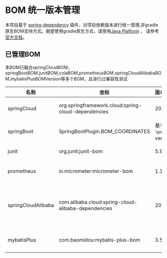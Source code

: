 # BOM 统一版本管理

本项目基于 [spring-dependency](https://github.com/spring-gradle-plugins/dependency-management-plugin)
插件，对项目依赖版本进行统一管理,非gradle原生BOM支持方式。期望使用gradle原生方式，请使用[Java Platform](https://docs.gradle.org/current/userguide/java_platform_plugin.html)
，
请参考[官方文档](https://docs.gradle.org/current/userguide/java_platform_plugin.html)。

## 已管理BOM

本BOM已融合springCloudBOM，springBootBOM,junitBOM,colaBOM,prometheusBOM,springCloudAlibabaBOM,mybatisPlusBOMVersion等多个BOM，且进行过兼容性测试

|  名称 | 坐标 | 版本                                                 | 说明                              |
|-----|-----|:---------------------------------------------------|---------------------------------|
|  springCloud   |  org.springframework.cloud:spring-cloud-dependencies   | 2022.0.3                                           | springCloud微服务全家桶               |
|  springBoot   | SpringBootPlugin.BOM_COORDINATES    | 基于插件 id 'org.springframework.boot' version '3.1.2' | springboot版本管理，基于插件             |
|  junit   | org.junit:junit-bom    | 5.9.1                                   | junit单元测试版本管理                   |
|  prometheus   |io.micrometer:micrometer-bom| 1.11.2                          | prometheus监控版本管理                |
|  springCloudAlibaba   | com.alibaba.cloud:spring-cloud-alibaba-dependencies   | 2022.0.0.0-RC2 | 阿里巴巴微服务版本管理（注意需要和springCloud兼容） |
|  mybatisPlus   |com.baomidou:mybatis-plus-bom| 3.5.3.2                               | 数据库映射orm版本统一管理                  |

